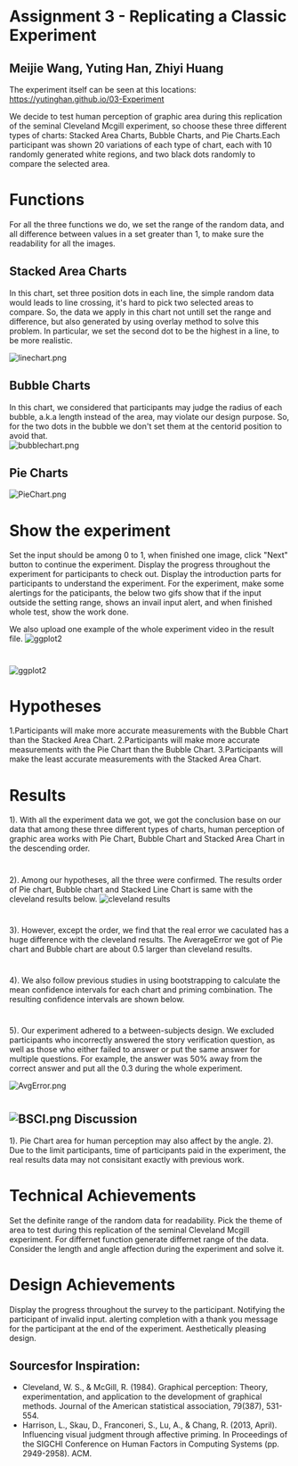 Assignment 3 - Replicating a Classic Experiment  
===
Meijie Wang, Yuting Han, Zhiyi Huang
-------


The experiment itself can be seen at this locations: 
https://yutinghan.github.io/03-Experiment

We decide to test human perception of graphic area during this replication of the seminal Cleveland Mcgill experiment, so choose these three different types of charts: Stacked Area Charts, Bubble Charts, and Pie Charts.Each participant was shown 20 variations of each type of chart, each with 10 randomly generated white regions, and two black dots randomly to compare the selected area.

Functions
===
For all the three functions we do, we set the range of the random data, and all difference between values in a set greater than 1, to make sure the readability for all the images.

Stacked Area Charts
------
In this chart, set three position dots in each line, the simple random data would leads to line crossing, it's hard to pick two selected areas to compare. So, the data we apply in this chart not untill set the range and difference, but also generated by using overlay method to solve this problem.
In particular, we set the second dot to be the highest in a line, to be more realistic.

![linechart.png](img/linechart.png)

Bubble Charts
-------
In this chart, we considered that participants may judge the radius of each bubble, a.k.a length instead of the area, may violate our design purpose. So, for the two dots in the bubble we don't set them at the centorid position to avoid that.  
![bubblechart.png](img/bubblechart.png)

Pie Charts
------
![PieChart.png](img/PieChart.png)

Show the experiment
===
Set the input should be among 0 to 1, when finished one image, click "Next" button to continue the experiment.
Display the progress throughout the experiment for participants to check out.
Display the introduction parts for participants to understand the experiment.
For the experiment, make some alertings for the paticipants, the below two gifs show that if the input outside the setting range, shows an invail input alert, and when finished whole test, show the work done. 

We also upload one example of the whole experiment video in the result file.
![ggplot2](Show1.gif)
# 
![ggplot2](Show2.gif)


Hypotheses
===
1.Participants will make more accurate measurements with the Bubble Chart than the Stacked Area Chart.
2.Participants will make more accurate measurements with the Pie Chart than the Bubble Chart.
3.Participants will make the least accurate measurements with the Stacked Area Chart.


Results
===
1). With all the experiment data we got, we got the conclusion base on our data that among these three different types of charts, human perception of graphic area works with Pie Chart, Bubble Chart and Stacked Area Chart in the descending order.
#
2). Among our hypotheses, all the three were confirmed. The results order of Pie chart, Bubble chart and Stacked Line Chart is same with the cleveland results below. 
![cleveland results](img/cleveland-results.png)
#
3). However, except the order, we find that the real error we caculated has a huge difference with the cleveland results. The AverageError we got of Pie chart and Bubble chart are about 0.5 larger than cleveland results. 
#
4). We also follow previous studies in using bootstrapping to calculate the mean confidence intervals for each chart and
priming combination. The resulting confidence intervals are shown below.
#
5). Our experiment adhered to a between-subjects design. We excluded participants who incorrectly answered the story verification question, as well as those who either failed to answer or put the same answer for multiple questions. For example, the answer was 50% away from the correct answer and put all the 0.3 during the whole experiment.

![AvgError.png](result/AvgError.png)
#
![BSCI.png](result/BSCI.png)
Discussion 
------
1). Pie Chart area for human perception may also affect by the angle.
2). Due to the limit participants, time of participants paid in the experiment, the real results data may not consisitant exactly with previous work.




Technical Achievements
===
Set the definite range of the random data for readability.
Pick the theme of area to test during this replication of the seminal Cleveland Mcgill experiment.
For differnet function generate differnet range of the data.
Consider the length and angle affection during the experiment and solve it.


Design Achievements
===
Display the progress throughout the survey to the participant.
Notifying the participant of invalid input.
alerting completion with a thank you message for the participant at the end of the experiment.
Aesthetically pleasing design.




Sourcesfor Inspiration:
-----
- Cleveland, W. S., & McGill, R. (1984). Graphical perception: Theory, experimentation, and application to the development of graphical methods. Journal of the American statistical association, 79(387), 531-554.
- Harrison, L., Skau, D., Franconeri, S., Lu, A., & Chang, R. (2013, April). Influencing visual judgment through affective priming. In Proceedings of the SIGCHI Conference on Human Factors in Computing Systems (pp. 2949-2958). ACM.



